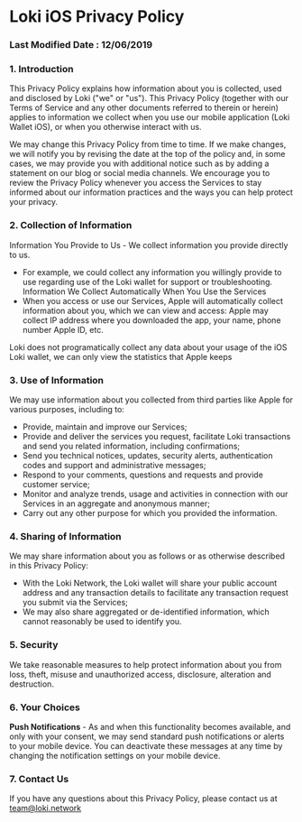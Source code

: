 # Loki iOS Privacy Policy 
### Last Modified Date : 12/06/2019
### 1. Introduction

This Privacy Policy explains how information about you is collected, used and disclosed by Loki ("we" or "us"). This Privacy Policy (together with our Terms of Service and any other documents referred to therein or herein) applies to information we collect when you use our mobile application (Loki Wallet iOS), or when you otherwise interact with us.

We may change this Privacy Policy from time to time. If we make changes, we will notify you by revising the date at the top of the policy and, in some cases, we may provide you with additional notice such as by adding a statement on our blog or social media channels. We encourage you to review the Privacy Policy whenever you access the Services to stay informed about our information practices and the ways you can help protect your privacy.

### 2. Collection of Information
Information You Provide to Us - We collect information you provide directly to us.
- For example, we could collect any information you willingly provide to use regarding use of the Loki wallet for support or troubleshooting.
Information We Collect Automatically When You Use the Services 
- When you access or use our Services, Apple will automatically collect information about you, which we can view and access:
Apple may collect IP address where you downloaded the app, your name, phone number Apple ID, etc.

Loki does not programatically collect any data about your usage of the iOS Loki wallet, we can only view the statistics that Apple keeps 

### 3. Use of Information
We may use information about you collected from third parties like Apple for various purposes, including to:
- Provide, maintain and improve our Services;
- Provide and deliver the services you request, facilitate Loki transactions and send you related information, including confirmations;
- Send you technical notices, updates, security alerts, authentication codes and support and administrative messages;
- Respond to your comments, questions and requests and provide customer service;
- Monitor and analyze trends, usage and activities in connection with our Services in an aggregate and anonymous manner;
- Carry out any other purpose for which you provided the information.
### 4. Sharing of Information

We may share information about you as follows or as otherwise described in this Privacy Policy:
- With the Loki Network, the Loki wallet will share your public account address and any transaction details to facilitate any transaction request you submit via the Services;
- We may also share aggregated or de-identified information, which cannot reasonably be used to identify you.

### 5. Security

We take reasonable measures to help protect information about you from loss, theft, misuse and unauthorized access, disclosure, alteration and destruction.
### 6. Your Choices

**Push Notifications** - As and when this functionality becomes available, and only with your consent, we may send standard push notifications or alerts to your mobile device. You can deactivate these messages at any time by changing the notification settings on your mobile device.

### 7. Contact Us
If you have any questions about this Privacy Policy, please contact us at team@loki.network
